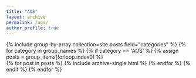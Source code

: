 ```yaml
---
title: "AOS"
layout: archive
permalink: /aos/
author_profile: true
---
```

{% include group-by-array collection=site.posts field="categories" %}
{% for category in group_names %}
  {% if category == 'AOS' %}
  {% assign posts = group_items[forloop.index0] %}  
   {% for post in posts %}
     {% include archive-single.html %}
   {% endfor %}
  {% endif %}
{% endfor %}

